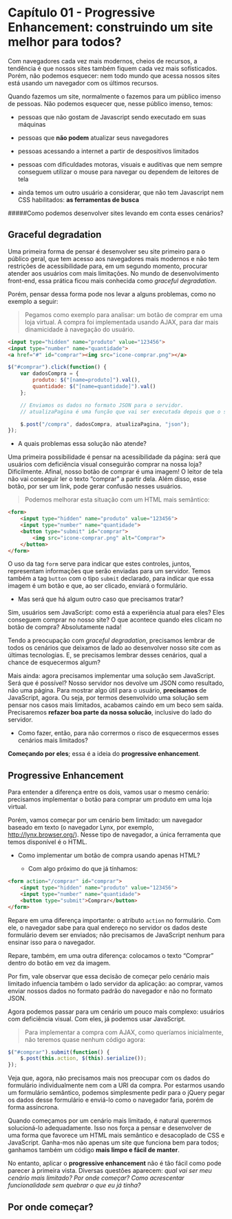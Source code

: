 # Capítulo 01 - Progressive Enhancement: construindo um site melhor para todos?

Com navegadores cada vez mais modernos, cheios de recursos, a tendência é que nossos sites também  fiquem cada vez mais sofisticados. Porém, não podemos esquecer: nem todo mundo que acessa nossos sites está usando um navegador com os últimos recursos.

Quando fazemos um site, normalmente o fazemos para um público imenso de pessoas. Não podemos esquecer que, nesse público imenso, temos:

* pessoas que não gostam de Javascript sendo executado em suas máquinas 

* pessoas que **não podem** atualizar seus navegadores

* pessoas acessando a internet a partir de despositivos limitados

* pessoas com dificuldades motoras, visuais e auditivas que nem sempre conseguem utilizar o mouse para navegar ou dependem de leitores de tela

* ainda temos um outro usuário a considerar, que não tem Javascript nem CSS habilitados: **as ferramentas de busca**

#####Como podemos desenvolver sites levando em conta esses cenários?

## Graceful degradation

Uma primeira forma de pensar é desenvolver seu site primeiro para o público geral, que tem acesso aos navegadores mais modernos e não tem restrições de acessibilidade para, em um segundo momento, procurar atender aos usuários com mais limitações. No mundo de desenvolvimento front-end, essa prática ficou mais conhecida como *graceful degradation*.

Porém, pensar dessa forma pode nos levar a alguns problemas, como no exemplo a seguir:

>Pegamos como exemplo para analisar: um botão de comprar em uma loja virtual. A compra foi implementada usando AJAX, para dar mais dinamicidade à navegação do usuário.

```html
<input type="hidden" name="produto" value="123456">
<input type="number" name="quantidade">
<a href="#" id="comprar"><img src="icone-comprar.png"></a>
```

```js
$("#comprar").click(function() {
    var dadosCompra = {
        produto: $("[name=produto]").val(),
        quantidade: $("[name=quantidade]").val()
    };

    // Enviamos os dados no formato JSON para o servidor.
	// atualizaPagina é uma função que vai ser executada depois que o servidor confirmar a compra.

	$.post("/compra", dadosCompra, atualizaPagina, "json");
});
```

- A quais problemas essa solução não atende?

Uma primeira possibilidade é pensar na acessibilidade da página: será que usuários com deficiência visual conseguirão comprar na nossa loja? Dificilmente. Afinal, nosso botão de comprar é uma imagem! O leitor de tela não vai conseguir ler o texto “comprar” a partir dela. Além disso, esse botão, por ser um link, pode gerar confusão nesses usuários.

>Podemos melhorar esta situação com um HTML mais semântico:

```html
<form>
    <input type="hidden" name="produto" value="123456">
    <input type="number" name="quantidade">
    <button type="submit" id="comprar">
        <img src="icone-comprar.png" alt="Comprar">
    </button>
</form>
```

O uso da tag `form` serve para indicar que estes controles, juntos, representam informações que serão enviadas para um servidor. Temos também a tag `button` com o tipo `submit` declarado, para indicar que essa imagem é um botão e que, ao ser clicado, enviará o formulário.

- Mas será que há algum outro caso que precisamos tratar? 

Sim, usuários sem JavaScript: como está a experiência atual para eles? Eles conseguem comprar no nosso site? O que acontece quando eles clicam no botão de compra? Absolutamente nada!

Tendo a preocupação com *graceful degradation*, precisamos lembrar de todos os cenários que deixamos de lado ao desenvolver nosso site com as últimas tecnologias. E, se precisamos lembrar desses cenários, qual a chance de esquecermos algum?

Mais ainda: agora precisamos implementar uma solução sem JavaScript. Será que é possível? Nosso servidor nos devolve um JSON como resultado, não uma página. Para mostrar algo útil para o usuário, **precisamos** de JavaScript, agora. Ou seja, por termos desenvolvido uma solução sem pensar nos casos mais limitados, acabamos caindo em um beco sem saída. Precisaremos **refazer boa parte da nossa solucão**, inclusive do lado do servidor.

- Como fazer, então, para não corrermos o risco de esquecermos esses cenários mais limitados?

**Começando por eles**; essa é a ideia do **progressive enhancement**.


## Progressive Enhancement

Para entender a diferença entre os dois, vamos usar o mesmo cenário: precisamos implementar o botão para comprar um produto em uma loja virtual.

Porém, vamos começar por um cenário bem limitado: um navegador baseado em texto (o navegador Lynx, por exemplo, http://lynx.browser.org/). Nesse tipo de navegador, a única ferramenta que temos disponível é o HTML. 

- Como implementar um botão de compra usando apenas HTML?

	* Com algo próximo do que já tínhamos:

```html
<form action="/comprar" id="comprar">
    <input type="hidden" name="produto" value="123456">
    <input type="number" name="quantidade">
    <button type="submit">Comprar</button>
</form>
```

Repare em uma diferença importante: o atributo `action` no formulário. Com ele, o navegador sabe para qual endereço no servidor os dados deste formulário devem ser enviados; não precisamos de JavaScript nenhum para ensinar isso para o navegador.

Repare, também, em uma outra diferença: colocamos o texto “Comprar” dentro do botão em vez da imagem.

Por  fim, vale observar que essa decisão de começar pelo cenário mais limitado infuencia também o lado servidor da aplicação: ao comprar, vamos enviar nossos dados no formato padrão do navegador e não no formato JSON.

Agora podemos passar para um cenário um pouco mais complexo: usuários com deficiência visual. Com eles, já podemos usar JavaScript. 

>Para implementar a compra com AJAX, como queríamos inicialmente, não teremos quase nenhum código agora:

```js
$("#comprar").submit(function() {
    $.post(this.action, $(this).serialize());
});
```

Veja que, agora, não precisamos mais nos preocupar com os dados do formulário individualmente nem com a URI da compra. Por estarmos usando um formulário semântico, podemos simplesmente pedir para o jQuery pegar os dados desse formulário e enviá-lo como o navegador faria, porém de forma assíncrona.

Quando começamos por um cenário mais limitado, é natural querermos solucioná-lo adequadamente. Isso nos força a pensar e desenvolver de uma forma que favorece um HTML mais semântico e desacoplado de CSS e JavaScript. Ganha-mos não apenas um site que funciona bem para todos; ganhamos também um código **mais limpo e fácil de manter**.

No entanto, aplicar o **progressive enhancement** não é tão fácil como pode parecer à primeira vista. Diversas questões aparecem: *qual vai ser meu cenário mais limitado? Por onde começar? Como acrescentar funcionalidade sem quebrar o que eu já tinha?*


## Por onde começar?

